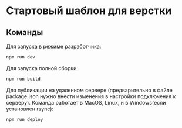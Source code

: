 # Стартовый шаблон для верстки

## Команды

Для запуска в режиме разработчика:

```sh copy
npm run dev
```

Для запуска полной сборки:

```sh copy
npm run build
```

Для публикации на удаленном сервере (предварительно в файле package.json нужно внести изменения в настройки подключения к серверу). Команда работает в MacOS, Linux, и в Windows(если установлен rsync):

```sh copy
npm run deploy
```